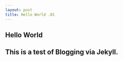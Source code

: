```yaml
---
layout: post
title: Hello World .01
---
```


Hello World 
---
This is a test of **Blogging** via Jekyll.
----
